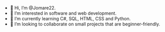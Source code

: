 - 👋 Hi, I’m @Jomare22.
- 👀 I’m interested in software and web development.
- 🌱 I’m currently learning C#, SQL, HTML, CSS and Python.
- 💞️ I’m looking to collaborate on small projects that are beginner-friendly.
<!---- 📫 How to reach me ...--->

<!---
Jomare22/Jomare22 is a ✨ special ✨ repository because its `README.md` (this file) appears on your GitHub profile.
You can click the Preview link to take a look at your changes.
--->
